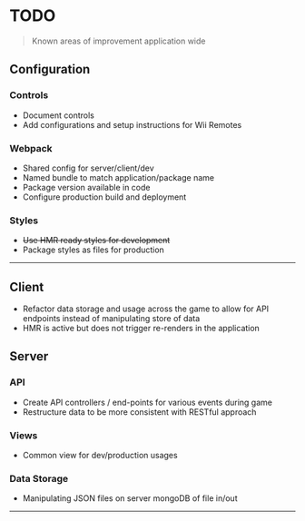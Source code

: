 # TODO
> Known areas of improvement application wide

## Configuration

### Controls
- Document controls
- Add configurations and setup instructions for Wii Remotes

### Webpack
- Shared config for server/client/dev
- Named bundle to match application/package name
- Package version available in code
- Configure production build and deployment

### Styles
- ~~Use HMR ready styles for development~~
- Package styles as files for production

---

## Client

- Refactor data storage and usage across the game to allow for API endpoints instead of manipulating store of data 
- HMR is active but does not trigger re-renders in the application

## Server

### API
- Create API controllers / end-points for various events during game
- Restructure data to be more consistent with RESTful approach

### Views
- Common view for dev/production usages

### Data Storage
- Manipulating JSON files on server mongoDB of file in/out

---
